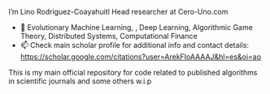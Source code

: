 I’m Lino Rodriguez-Coayahuitl
Head researcher at Cero-Uno.com

- 💞️ Evolutionary Machine Learning, , Deep Learning, Algorithmic Game Theory, Distributed Systems, Computational Finance
- 📫 Check main scholar profile for additional info and contact details: https://scholar.google.com/citations?user=ArekFIoAAAAJ&hl=es&oi=ao

This is my main official repository for code related to published algorithms in scientific journals and some others w.i.p
